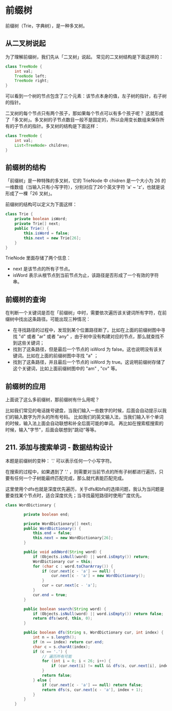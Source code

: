 # 前缀树

前缀树（Trie，字典树），是一种多叉树。

## 从二叉树说起

为了理解前缀树，我们先从「二叉树」说起。
常见的二叉树结构是下面这样的：
```java
class TreeNode {
    int val;
    TreeNode left;
    TreeNode right;
}
```

可以看到一个树的节点包含了三个元素：该节点本身的值，左子树的指针，右子树的指针。

二叉树的每个节点只有两个孩子，那如果每个节点可以有多个孩子呢？
这就形成了「多叉树」。多叉树的子节点数目一般不是固定的，所以会用变长数组来保存所有的子节点的指针。多叉树的结构是下面这样：

```java
class TreeNode {
    int val;
    List<TreeNode> children;
}
```
## 前缀树的结构
「前缀树」是一种特殊的多叉树，它的 TrieNode 中 chidren 是一个大小为 26 的一维数组（当输入只有小写字符），分别对应了26个英文字符 'a' ~ 'z'，也就是说形成了一棵「26 叉树」。

前缀树的结构可以定义为下面这样：
```java
class Trie {
    private boolean isWord;
    private Trie[] next;
    public Trie() {
        this.isWord = false;
        this.next = new Trie[26];
    }
}
```
TrieNode 里面存储了两个信息：
- next 是该节点的所有子节点。
- isWord 表示从根节点到当前节点为止，该路径是否形成了一个有效的字符串。

## 前缀树的查询
在判断一个关键词是否在「前缀树」中时，需要依次遍历该关键词所有字符，在前缀树中找出这条路径。可能出现三种情况：

- 在寻找路径的过程中，发现到某个位置路径断了。比如在上面的前缀树图中寻找 "d" 或者 "ar" 或者 "any" ，由于树中没有构建对应的节点，那么就查找不到这些关键词；
- 找到了这条路径，但是最后一个节点的 isWord 为 false。这也说明没有该关键词。比如在上面的前缀树图中寻找 "a" ；
- 找到了这条路径，并且最后一个节点的 isWord 为 true。这说明前缀树存储了这个关键词，比如上面前缀树图中的 "am" , "cv" 等。

## 前缀树的应用
上面说了这么多前缀树，那前缀树有什么用呢？

比如我们常见的电话拨号键盘，当我们输入一些数字的时候，后面会自动提示以我们的输入数字为开头的所有号码。
比如我们的英文输入法，当我们输入半个单词的时候，输入法上面会自动联想和补全后面可能的单词。
再比如在搜索框搜索的时候，输入"字节"，后面会联想到"跳动"等等。

## 211. 添加与搜索单词 - 数据结构设计

本题是前缀树的变种： '.' 可以表示任何一个小写字符。

在搜索的过程中，如果遇到了 '.' ，则需要对当前节点的所有子树都进行遍历，只要有任何一个子树能最终匹配完成，那么就代表能匹配完成。

这里使用个dfs也就是深度优先遍历，关于dfs和bfs的选择问题，我认为当问题是要查找某个节点时，适合深度优先；当寻找最短路径时使用广度优先。

```java
class WordDictionary {

        private boolean end;

        private WordDictionary[] next;
        public WordDictionary() {
            this.end = false;
            this.next = new WordDictionary[26];
        }

        public void addWord(String word) {
            if (Objects.isNull(word) || word.isEmpty()) return;
            WordDictionary cur = this;
            for (char c : word.toCharArray()) {
                if (cur.next[c - 'a'] == null) {
                    cur.next[c - 'a'] = new WordDictionary();
                }
                cur = cur.next[c - 'a'];
            }
            cur.end = true;
        }

        public boolean search(String word) {
            if (Objects.isNull(word) || word.isEmpty()) return false;
            return dfs(word, this, 0);
        }

        public boolean dfs(String s, WordDictionary cur, int index) {
            int n = s.length();
            if (n == index) return cur.end;
            char c = s.charAt(index);
            if (c == '.') {
                // 遍历所有可能
                for (int i = 0; i < 26; i++) {
                    if (cur.next[i] != null && dfs(s, cur.next[i], index + 1)) return true;
                }
                return false;
            } else {
                if (cur.next[c - 'a'] == null) return false;
                return dfs(s, cur.next[c - 'a'], index + 1);
            }
        }
    }
```